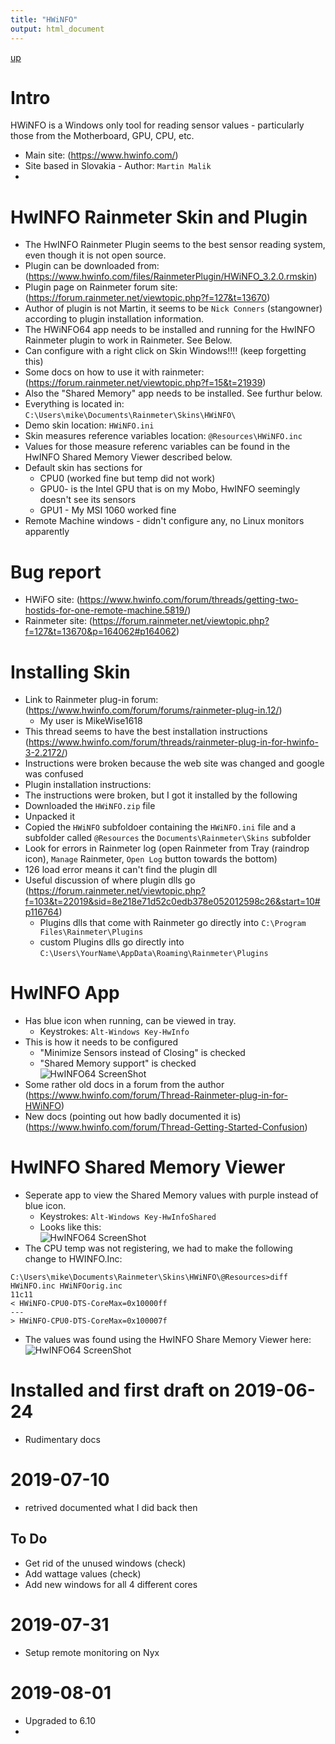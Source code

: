 ```yaml
---
title: "HWiNFO"
output: html_document
---
```

[up](https://mikewise2718.github.io/markdowndocs/)

# Intro
HWiNFO is a Windows only tool for reading sensor values - particularly those from the Motherboard, GPU, CPU, etc.

 - Main site: (https://www.hwinfo.com/)
 - Site based in Slovakia - Author:  `Martin Malik`
 - 

# HwINFO Rainmeter Skin and Plugin
- The HwINFO Rainmeter Plugin seems to the best sensor reading system, even though it is not open source.
- Plugin can be downloaded from: (https://www.hwinfo.com/files/RainmeterPlugin/HWiNFO_3.2.0.rmskin)
- Plugin page on Rainmeter forum site: (https://forum.rainmeter.net/viewtopic.php?f=127&t=13670)
- Author of plugin is not Martin, it seems to be `Nick Conners` (stangowner) according to plugin installation information.
- The HWiNFO64 app needs to be installed and running for the HwINFO Rainmeter plugin to work in Rainmeter. See Below.
- Can configure with a right click on Skin Windows!!!! (keep forgetting this)
- Some docs on how to use it with rainmeter: (https://forum.rainmeter.net/viewtopic.php?f=15&t=21939)
- Also the "Shared Memory" app needs to be installed. See furthur below.
- Everything is located in: `C:\Users\mike\Documents\Rainmeter\Skins\HWiNFO\`
- Demo skin location: `HWiNFO.ini`
- Skin measures reference variables location: `@Resources\HWiNFO.inc`
- Values for those measure referenc variables can be found in the HwINFO Shared Memory Viewer described below.
- Default skin has sections for
  - CPU0 (worked fine but temp did not work)
  - GPU0- is the Intel GPU that is on my Mobo, HwINFO seemingly doesn't see its sensors 
  - GPU1 - My MSI 1060 worked fine
- Remote Machine windows - didn't configure any, no Linux monitors apparently

# Bug report
- HWiFO site: (https://www.hwinfo.com/forum/threads/getting-two-hostids-for-one-remote-machine.5819/)
- Rainmeter site: (https://forum.rainmeter.net/viewtopic.php?f=127&t=13670&p=164062#p164062)

# Installing Skin
- Link to Rainmeter plug-in forum: (https://www.hwinfo.com/forum/forums/rainmeter-plug-in.12/)
  - My user is MikeWise1618
- This thread seems to have the best installation instructions (https://www.hwinfo.com/forum/threads/rainmeter-plug-in-for-hwinfo-3-2.2172/)
- Instructions were broken because the web site was changed and google was confused
- Plugin installation instructions:
- The instructions were broken, but I got it installed by the following 
- Downloaded the `HWiNFO.zip` file
- Unpacked it
- Copied the `HWiNFO` subfoldoer containing the `HWiNFO.ini` file and a subfolder called `@Resources` 
the `Documents\Rainmeter\Skins` subfolder
- Look for errors in Rainmeter log (open Rainmeter from Tray (raindrop icon), `Manage` Rainmeter, `Open Log` button towards the bottom)
- 126 load error means it can't find the plugin dll
- Useful discussion of where plugin dlls go (https://forum.rainmeter.net/viewtopic.php?f=103&t=22019&sid=8e218e71d52c0edb378e052012598c26&start=10#p116764)
  - Plugins dlls that come with Rainmeter go directly into  `C:\Program Files\Rainmeter\Plugins`
  - custom Plugins dlls go directly into  `C:\Users\YourName\AppData\Roaming\Rainmeter\Plugins`

# HwINFO App
- Has blue icon when running, can be viewed in tray.
  - Keystrokes: `Alt-Windows Key-HwInfo`
- This is how it needs to be configured
   - "Minimize Sensors instead of Closing" is checked
   - "Shared Memory support" is checked<br>
![HwINFO64 ScreenShot](HwINFO64-ShowAll.png)
- Some rather old docs in a forum from the author (https://www.hwinfo.com/forum/Thread-Rainmeter-plug-in-for-HWiNFO)
- New docs (pointing out how badly documented it is) (https://www.hwinfo.com/forum/Thread-Getting-Started-Confusion)

# HwINFO Shared Memory Viewer
- Seperate app to view the Shared Memory values with purple instead of blue icon.
  - Keystrokes: `Alt-Windows Key-HwInfoShared`
  - Looks like this:<br>
   ![HwINFO64 ScreenShot](HwINFO64smv1.png)
- The CPU temp was not registering, we had to make the following change to HWINFO.Inc:
```
C:\Users\mike\Documents\Rainmeter\Skins\HWiNFO\@Resources>diff HWiNFO.inc HWiNFOorig.inc
11c11
< HWiNFO-CPU0-DTS-CoreMax=0x10000ff
---
> HWiNFO-CPU0-DTS-CoreMax=0x100007f
```
- The values was found using the HwINFO Share Memory Viewer here:<br>
 ![HwINFO64 ScreenShot](HwINFO64smv2.png)

# Installed and first draft on 2019-06-24
- Rudimentary docs

# 2019-07-10
- retrived documented what I did back then 

## To Do
- Get rid of the unused windows (check)
- Add wattage values (check)
- Add new windows for all 4 different cores 

# 2019-07-31
- Setup remote monitoring on Nyx

# 2019-08-01
- Upgraded to 6.10
- 





